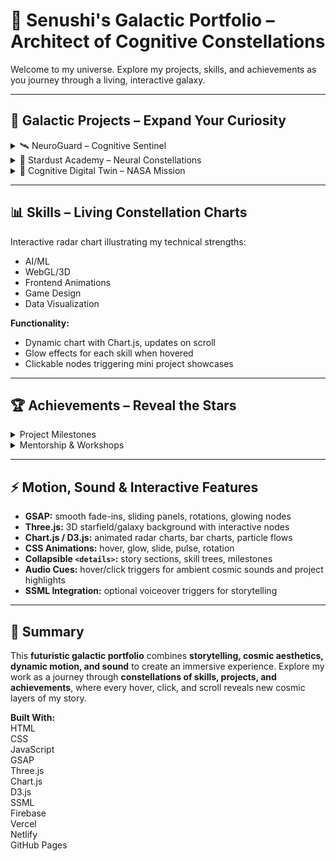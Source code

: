 # 🌌 Senushi's Galactic Portfolio – Architect of Cognitive Constellations

Welcome to my universe. Explore my projects, skills, and achievements as you journey through a living, interactive galaxy.

---

## 🚀 Galactic Projects – Expand Your Curiosity

<details>
<summary>🛰 NeuroGuard – Cognitive Sentinel</summary>

**Overview:**  
Real-time monitoring system decoding EEG signals and cognitive patterns using AI.  

**Interactive Features:**  
- Hover over nodes to reveal hidden project milestones  
- Clickable buttons simulate “data pulses” triggering animations  
- Animated streams with GSAP for live data visualization  
- Ambient brainwave sounds triggered on hover  

</details>

<details>
<summary>🌟 Stardust Academy – Neural Constellations</summary>

**Overview:**  
A mentorship constellation connecting minds globally with gamified STEM and AI experiences.  

**Interactive Features:**  
- Collapsible skill trees glowing dynamically on hover  
- Animated radar charts showing skill intensity using Chart.js  
- Hidden tooltips with cosmic project stories  
- Ambient cosmic background sounds  

</details>

<details>
<summary>🧠 Cognitive Digital Twin – NASA Mission</summary>

**Overview:**  
A digital twin for astronauts tracking cognitive performance in space.  

**Interactive Features:**  
- Motion-controlled 3D brain model with Three.js  
- Toggle neuron activity layers with collapsibles  
- Glowing particle effects simulating neuron firing  
- Space mission ambient sounds  

</details>

---

## 📊 Skills – Living Constellation Charts

Interactive radar chart illustrating my technical strengths:  
- AI/ML  
- WebGL/3D  
- Frontend Animations  
- Game Design  
- Data Visualization  

**Functionality:**  
- Dynamic chart with Chart.js, updates on scroll  
- Glow effects for each skill when hovered  
- Clickable nodes triggering mini project showcases  

---

## 🏆 Achievements – Reveal the Stars

<details>
<summary>Project Milestones</summary>

- Animated badges glow and rotate on hover  
- Sliding panels reveal hidden context and mini videos  
- Sound triggers for each achievement, creating a cosmic feedback loop  
- Hover reveals stories behind each milestone  

</details>

<details>
<summary>Mentorship & Workshops</summary>

- Collapsible timeline with motion icons  
- Hidden insights revealed on hover  
- Animated starfield background responds to scroll  
- Subtle ambient audio sets a cosmic atmosphere  

</details>

---

## ⚡ Motion, Sound & Interactive Features

- **GSAP:** smooth fade-ins, sliding panels, rotations, glowing nodes  
- **Three.js:** 3D starfield/galaxy background with interactive nodes  
- **Chart.js / D3.js:** animated radar charts, bar charts, particle flows  
- **CSS Animations:** hover, glow, slide, pulse, rotation  
- **Collapsible `<details>`:** story sections, skill trees, milestones  
- **Audio Cues:** hover/click triggers for ambient cosmic sounds and project highlights  
- **SSML Integration:** optional voiceover triggers for storytelling  

---

## 🌌 Summary

This **futuristic galactic portfolio** combines **storytelling, cosmic aesthetics, dynamic motion, and sound** to create an immersive experience. Explore my work as a journey through **constellations of skills, projects, and achievements**, where every hover, click, and scroll reveals new cosmic layers of my story.  

**Built With:**  
HTML  
CSS  
JavaScript  
GSAP  
Three.js  
Chart.js  
D3.js  
SSML  
Firebase  
Vercel  
Netlify  
GitHub Pages
